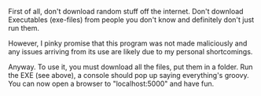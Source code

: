 First of all, don't download random stuff off the internet. Don't download Executables (exe-files) from people you don't know and definitely don't just run them.

However, I pinky promise that this program was not made maliciously and any issues arriving from its use are likely due to my personal shortcomings.

Anyway. To use it, you must download all the files, put them in a folder. Run the EXE (see above), a console should pop up saying everything's groovy. You can now open a browser to "localhost:5000" and have fun.
